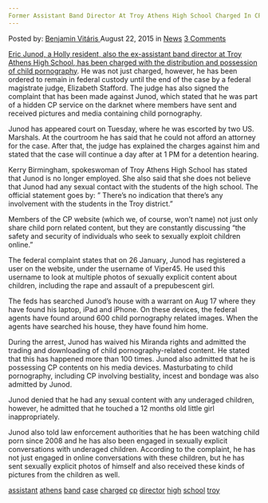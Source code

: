 ```yaml
---
Former Assistant Band Director At Troy Athens High School Charged In CP Case"
---
```

<article class="post-listing post-11319 post type-post status-publish format-standard hentry category-news tag-assistant tag-athens tag-band tag-case tag-charged tag-cp tag-director tag-high tag-school tag-troy">
<div class="post-inner">
<span>Posted by: <a href="https://www.deepdotweb.com/author/benjaminvi/" title="">Benjamin Vitáris </a></span>
<span>August 22, 2015</span>
<span>in <a href="https://www.deepdotweb.com/category/news/" rel="category tag">News</a></span>
<span><a href="https://www.deepdotweb.com/2015/08/22/former-assistant-band-director-at-troy-athens-high-school-charged-in-cp-case/#comments">3 Comments</a></span>


<p><a href="http://www.freep.com/story/news/local/michigan/oakland/2015/08/18/troy-athens-assistant-band-director-charged/31909259/">Eric Junod, a Holly resident, also the ex-assistant band director at Troy Athens High School, has been charged with the distribution and possession of child pornography</a>. He was not just charged, however, he has been ordered to remain in federal custody until the end of the case by a federal magistrate judge, Elizabeth Stafford. The judge has also signed the complaint that has been made against Junod, which stated that he was part of a hidden CP service on the darknet where members have sent and received pictures and media containing child pornography.</p>
<p>Junod has appeared court on Tuesday, where he was escorted by two US. Marshals. At the courtroom he has said that he could not afford an attorney for the case. After that, the judge has explained the charges against him and stated that the case will continue a day after at 1 PM for a detention hearing.</p>
<p>Kerry Birmingham, spokeswoman of Troy Athens High School has stated that Junod is no longer employed. She also said that she does not believe that Junod had any sexual contact with the students of the high school. The official statement goes by: ” There&#8217;s no indication that there&#8217;s any involvement with the students in the Troy district.&#8221;</p>
<p>Members of the CP website (which we, of course, won’t name) not just only share child porn related content, but they are constantly discussing &#8220;the safety and security of individuals who seek to sexually exploit children online.&#8221;</p>
<p>The federal complaint states that on 26 January, Junod has registered a user on the website, under the username of Viper45. He used this username to look at multiple photos of sexually explicit content about children, including the rape and assault of a prepubescent girl.</p>
<p>The feds has searched Junod’s house with a warrant on Aug 17 where they have found his laptop, iPad and iPhone. On these devices, the federal agents have found around 600 child pornography related images. When the agents have searched his house, they have found him home.</p>
<p>During the arrest, Junod has waived his Miranda rights and admitted the trading and downloading of child pornography-related content. He stated that this has happened more than 100 times. Junod also admitted that he is possessing CP contents on his media devices. Masturbating to child pornography, including CP involving bestiality, incest and bondage was also admitted by Junod.</p>
<p>Junod denied that he had any sexual content with any underaged children, however, he admitted that he touched a 12 months old little girl inappropriately.</p>
<p>Junod also told law enforcement authorities that he has been watching child porn since 2008 and he has also been engaged in sexually explicit conversations with underaged children. According to the complaint, he has not just engaged in online conversations with these children, but he has sent sexually explicit photos of himself and also received these kinds of pictures from the children as well.</p>
</div>
<a href="https://www.deepdotweb.com/tag/assistant/" rel="tag">assistant</a> <a href="https://www.deepdotweb.com/tag/athens/" rel="tag">athens</a> <a href="https://www.deepdotweb.com/tag/band/" rel="tag">band</a> <a href="https://www.deepdotweb.com/tag/case/" rel="tag">case</a> <a href="https://www.deepdotweb.com/tag/charged/" rel="tag">charged</a> <a href="https://www.deepdotweb.com/tag/cp/" rel="tag">cp</a> <a href="https://www.deepdotweb.com/tag/director/" rel="tag">director</a> <a href="https://www.deepdotweb.com/tag/high/" rel="tag">high</a> <a href="https://www.deepdotweb.com/tag/school/" rel="tag">school</a> <a href="https://www.deepdotweb.com/tag/troy/" rel="tag">troy</a></span> <span style="display:none" class="updated">2015-08-22<a href="https://www.deepdotweb.com/author/benjaminvi/" title="Posts by Benjamin Vitáris" rel="author">Benjamin Vitáris</a></strong></div>

